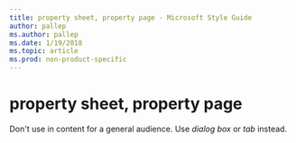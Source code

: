 ```yaml
---
title: property sheet, property page - Microsoft Style Guide
author: pallep
ms.author: pallep
ms.date: 1/19/2018
ms.topic: article
ms.prod: non-product-specific
---
```


# property sheet, property page

Don't use in content for a general audience. Use *dialog box* or *tab* instead.
